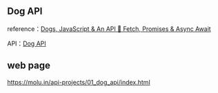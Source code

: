 
## Dog API 

reference：[Dogs, JavaScript & An API 🐶 Fetch, Promises & Async Await](https://youtu.be/AVmGmLFcukM)

API：[Dog API](https://dog.ceo/dog-api/)

## web page

https://molu.in/api-projects/01_dog_api/index.html
